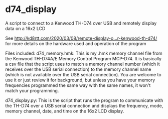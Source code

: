 # d74_display
A script to connect to a Kenwood TH-D74 over USB and remotely display data on a 16x2 LCD

See http://kd8rtt.com/2020/03/08/remote-display-o…r-kenwood-th-d74/ for more details on the hardware used and operation of the program

Files included:
d74_memory.hmk: This is my .hmk memory channel file from the Kenwood TH-D74A/E Memory Control Program MCP-D74. It is basically a csv file that the script uses to match a memory channel number (which it receives over the USB serial connection) to the memory channel name (which is not available over the USB serial connection). You are welcome to use it or just review it for background, but unless you have your memory frequencies programmed the same way with the same names, it won't match your programming.

d74_display.py: This is the script that runs the program to communicate with the TH-D74 over a USB serial connection and displays the frequency, mode, memory channel, date, and time on the 16x2 LCD display.
